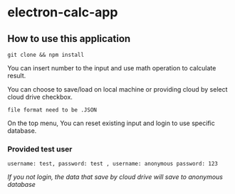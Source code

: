 # electron-calc-app

## How to use this application

```
git clone && npm install
```

You can insert number to the input and use math operation to calculate result.

You can choose to save/load on local machine or providing cloud by select cloud drive checkbox.
```
file format need to be .JSON
```

On the top menu, You can reset existing input and login to use specific database.

### Provided test user
```
username: test, password: test , username: anonymous password: 123
```

*If you not login, the data that save by cloud drive will save to anonymous database*
